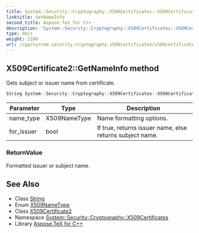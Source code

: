 ```yaml
---
title: System::Security::Cryptography::X509Certificates::X509Certificate2::GetNameInfo method
linktitle: GetNameInfo
second_title: Aspose.TeX for C++
description: 'System::Security::Cryptography::X509Certificates::X509Certificate2::GetNameInfo method. Gets subject or issuer name from certificate in C++.'
type: docs
weight: 2100
url: /cpp/system.security.cryptography.x509certificates/x509certificate2/getnameinfo/
---
```

## X509Certificate2::GetNameInfo method


Gets subject or issuer name from certificate.

```cpp
String System::Security::Cryptography::X509Certificates::X509Certificate2::GetNameInfo(X509NameType name_type, bool for_issuer) const
```


| Parameter | Type | Description |
| --- | --- | --- |
| name_type | X509NameType | Name formatting options. |
| for_issuer | bool | If true, returns issuer name, else returns subject name. |

### ReturnValue

Formatted issuer or subject name.

## See Also

* Class [String](../../../system/string/)
* Enum [X509NameType](../../x509nametype/)
* Class [X509Certificate2](../)
* Namespace [System::Security::Cryptography::X509Certificates](../../)
* Library [Aspose.TeX for C++](../../../)
